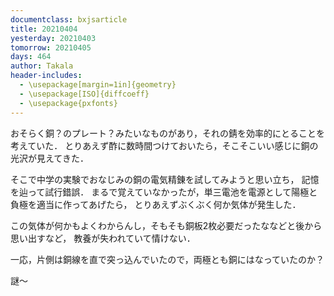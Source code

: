 ```yaml
---
documentclass: bxjsarticle
title: 20210404
yesterday: 20210403
tomorrow: 20210405
days: 464
author: Takala
header-includes:
  - \usepackage[margin=1in]{geometry}
  - \usepackage[ISO]{diffcoeff}
  - \usepackage{pxfonts}
---
```



おそらく銅？のプレート？みたいなものがあり，それの錆を効率的にとることを考えていた．
とりあえず酢に数時間つけておいたら，そこそこいい感じに銅の光沢が見えてきた．



そこで中学の実験でおなじみの銅の電気精錬を試してみようと思い立ち，
記憶を辿って試行錯誤．
まるで覚えていなかったが，単三電池を電源として陽極と負極を適当に作ってあげたら，
とりあえずぶくぶく何か気体が発生した．



この気体が何かもよくわからんし，そもそも銅板2枚必要だったななどと後から思い出すなど，
教養が失われていて情けない．



一応，片側は銅線を直で突っ込んでいたので，両極とも銅にはなっていたのか？


謎～

